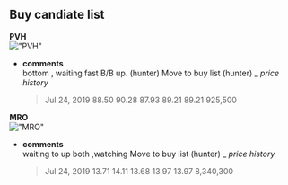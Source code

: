 	
## Buy candiate list
**PVH**  
!["PVH"](http://www.alphadiscover.com/marketstate/us_sp500_stock/img/PVH.png)  
  - **comments**  
    bottom , waiting fast B/B up. (hunter)
    Move to buy list (hunter)
   _ *price history*
      >Jul 24, 2019	88.50	90.28	87.93	89.21	89.21	925,500
      

**MRO**   
!["MRO"](http://www.alphadiscover.com/marketstate/us_sp500_stock/img/MRO.png)  
  - **comments**  
      waiting to up both ,watching Move to buy list (hunter)
  _ *price history*
    >Jul 24, 2019	13.71	14.11	13.68	13.97	13.97	8,340,300
    


